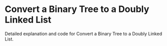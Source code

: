 # Convert a Binary Tree to a Doubly Linked List

Detailed explanation and code for Convert a Binary Tree to a Doubly Linked List.
